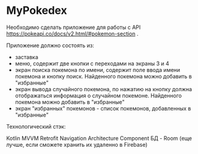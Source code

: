 # MyPokedex

Необходимо сделать приложение для работы с API https://pokeapi.co/docs/v2.html/#pokemon-section . 
 
Приложение должно состоять из: 
- заставка
- меню, содержит две кнопки с переходами на экраны 3 и 4
- экран поиска покемона по имени, содержит поле ввода имени покемона и кнопку поиск. Найденного покемона можно добавить в "избранные"
- экран вывода случайного покемона, по нажатию на кнопку должна отображаться информация о случайном покемоне. Найденного покемона можно добавить в "избранные"
- экран "избранных" покемонов - список покемонов, добавленных в "избранные"
 
Технологический стэк:

Kotlin
MVVM
Retrofit
Navigation Architecture Component
БД - Room (еще лучше, если сможете хранить их удаленно в Firebase)

